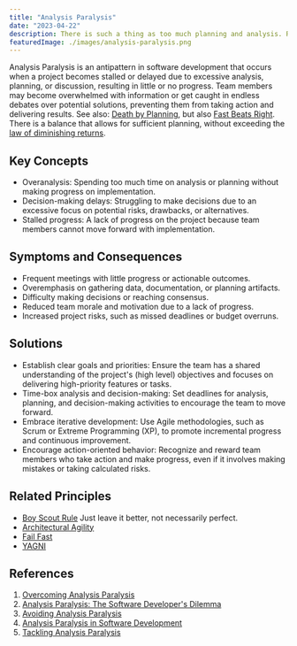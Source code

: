```yaml
---
title: "Analysis Paralysis"
date: "2023-04-22"
description: There is such a thing as too much planning and analysis. Remember Shipping is a Feature and a good enough plan executed quickly is always better than the perfect plan executed too late.
featuredImage: ./images/analysis-paralysis.png
---
```


Analysis Paralysis is an antipattern in software development that occurs when a project becomes stalled or delayed due to excessive analysis, planning, or discussion, resulting in little or no progress. Team members may become overwhelmed with information or get caught in endless debates over potential solutions, preventing them from taking action and delivering results. See also: [Death by Planning](death-by-planning), but also [Fast Beats Right](fast-beats-right). There is a balance that allows for sufficient planning, without exceeding the [law of diminishing returns](/principles/pareto-principle).

## Key Concepts

- Overanalysis: Spending too much time on analysis or planning without making progress on implementation.
- Decision-making delays: Struggling to make decisions due to an excessive focus on potential risks, drawbacks, or alternatives.
- Stalled progress: A lack of progress on the project because team members cannot move forward with implementation.

## Symptoms and Consequences

- Frequent meetings with little progress or actionable outcomes.
- Overemphasis on gathering data, documentation, or planning artifacts.
- Difficulty making decisions or reaching consensus.
- Reduced team morale and motivation due to a lack of progress.
- Increased project risks, such as missed deadlines or budget overruns.

## Solutions

- Establish clear goals and priorities: Ensure the team has a shared understanding of the project's (high level) objectives and focuses on delivering high-priority features or tasks.
- Time-box analysis and decision-making: Set deadlines for analysis, planning, and decision-making activities to encourage the team to move forward.
- Embrace iterative development: Use Agile methodologies, such as Scrum or Extreme Programming (XP), to promote incremental progress and continuous improvement.
- Encourage action-oriented behavior: Recognize and reward team members who take action and make progress, even if it involves making mistakes or taking calculated risks.

## Related Principles

- [Boy Scout Rule](/principles/boy-scout-rule) Just leave it better, not necessarily perfect.
- [Architectural Agility](/principles/architectural-agility)
- [Fail Fast](/principles/fail-fast)
- [YAGNI](/principles/yagni)

## References

1. [Overcoming Analysis Paralysis](https://www.mountaingoatsoftware.com/blog/overcoming-analysis-paralysis)
2. [Analysis Paralysis: The Software Developer's Dilemma](https://www.freecodecamp.org/news/analysis-paralysis-the-software-developers-dilemma-5b5ef5d7e09f/)
3. [Avoiding Analysis Paralysis](https://www.agileconnection.com/article/avoiding-analysis-paralysis)
4. [Analysis Paralysis in Software Development](https://www.pluralsight.com/blog/software-development/analysis-paralysis-software-development)
5. [Tackling Analysis Paralysis](https://www.agilealliance.org/resources/experience-reports/tackling-analysis-paralysis/)
